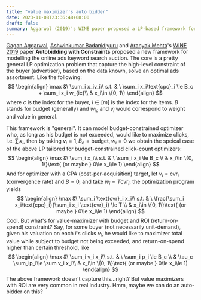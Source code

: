 ```yaml
---
title: "value maximizer's auto bidder"
date: 2023-11-08T23:36:48+08:00
draft: false
summary: Aggarwal (2019)'s WINE paper proposed a LP-based framework for modelling autobidder for value maximizers. But it does not capture value maximizing bidders with budget and ROI constraints.
---
```


[Gagan Aggarwal](https://dblp.org/pid/75/3847.html), [Ashwinkumar Badanidiyuru](https://dblp.org/pid/15/2638.html) and [Aranyak Mehta](https://dblp.org/pid/23/6337.html)'s [WINE 2019](https://dblp.org/db/conf/wine/wine2019.html#AggarwalBM19) paper **Autobidding with Constraints** proposed a new framework for modelling the online ads keyword search auction. The core is a pretty general LP optimization problem that capture the high-level constraint of the buyer (advertiser), based on the data known, solve an optimal ads assortment. Like the following:
$$
\begin{align}
\max &\ \sum_i x_iv_i\\
s.t. & \ \sum_i x_i\text{cpc}_i \le B_c  + \sum_i x_i w_{ic}\\
& x_i\in \{0, 1\}
\end{align}
$$
where $c$ is the index for the buyer, $i\in [m]$ is the index for the items. $B$ stands for budget (generally) and $w_{ic}$ and $v_i$ would correspond to weight and value in general.

This framework is "general". It can model budget-constrained optimizer who, as long as his budget is not exceeded, would like to maximize clicks, i.e. $\sum_i x_i$, then by taking $v_i = 1, B_c = \text{budget},w_i = 0$ we obtain the speical case of the above LP tailored for budget-constrained click-count optimizers:
$$
\begin{align}
\max &\ \sum_i x_i\\
s.t. & \ \sum_i x_i \le B_c \\
& x_i\in \{0, 1\}\text{ (or maybe } 0\le x_i\le 1)
\end{align}
$$
And for optimizer with a CPA (cost-per-acquisition) target, let $v_i = \text{cvr}_i$ (convergence rate) and $B = 0$, and take $w_i = T\text{cvr}_i$, the optimization program yields
$$
\begin{align}
\max &\ \sum_i \text{cvr}_i x_i\\
s.t. & \ \frac{\sum_i x_i\text{cpc}_i}{\sum_i x_i \text{cvr}_i} \le T \\
& x_i\in \{0, 1\}\text{ (or maybe } 0\le x_i\le 1)
\end{align}
$$
Cool. But what's for value-maximizer with budget and ROI (return-on-spend) constraint? Say, for some buyer (not necessarily unit-demand), given his valuation on each $i$'s clicks $v_i$, he would like to maximizer total value while subject to budget not being exceeded, and return-on-spend higher than certain threshold, like
$$
\begin{align}
\max &\ \sum_i v_i x_i\\
s.t. & \ \sum_i p_i \le B_c \\
& \tau_c \sum_ip_i\le \sum v_i x_i\\
& x_i\in \{0, 1\}\text{ (or maybe } 0\le x_i\le 1)
\end{align}
$$
The above framework doesn't capture this...right? But value maximizers with ROI are very common in real industry. Hmm, maybe we can do an auto-bidder on this?
